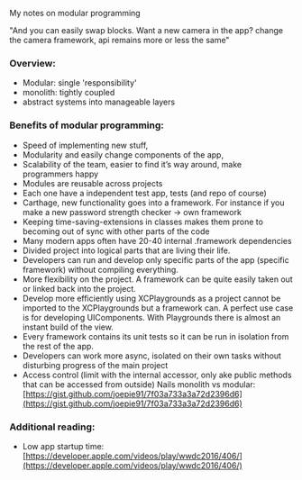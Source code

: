 My notes on modular programming<!--more-->

"And you can easily swap blocks. Want a new camera in the app? change the camera framework, api remains more or less the same"

### Overview:
- Modular: single 'responsibility'
- monolith:  tightly coupled
- abstract systems into manageable layers

### Benefits of modular programming:
- Speed of implementing new stuff,
- Modularity and easily change components of the app,
- Scalability of the team, easier to find it’s way around, make programmers happy
- Modules are reusable across projects
- Each one have a independent test app, tests (and repo of course)
- Carthage, new functionality goes into a framework. For instance if you make a new password strength checker -> own framework
- Keeping time-saving-extensions in classes makes them prone to becoming out of sync with other parts of the code
- Many modern apps often have 20-40 internal .framework dependencies
- Divided project into logical parts that are living their life.
- Developers can run and develop only specific parts of the app (specific framework) without compiling everything.
- More flexibility on the project. A framework can be quite easily taken out or linked back into the project.
- Develop more efficiently using XCPlaygrounds as a project cannot be imported to the XCPlaygrounds but a framework can. A perfect use case is for developing UIComponents. With Playgrounds there is almost an instant build of the view.
- Every framework contains its unit tests so it can be run in isolation from the rest of the app.
- Developers can work more async, isolated on their own tasks without disturbing progress of the main project
- Access control (limit with the internal accessor, only ake public methods that can be accessed from outside)
Nails monolith vs modular: [https://gist.github.com/joepie91/7f03a733a3a72d2396d6](https://gist.github.com/joepie91/7f03a733a3a72d2396d6)

### Additional reading:
- Low app startup time: [https://developer.apple.com/videos/play/wwdc2016/406/](https://developer.apple.com/videos/play/wwdc2016/406/)
